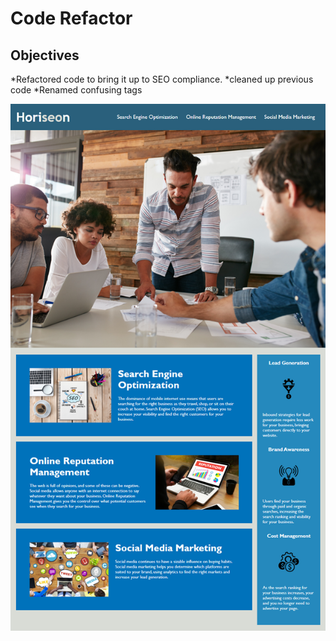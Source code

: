 # Code Refactor

## Objectives

*Refactored  code to bring it up to SEO compliance.
*cleaned up previous code
*Renamed confusing tags

![alt text](./assets/images/screenshot.png) 